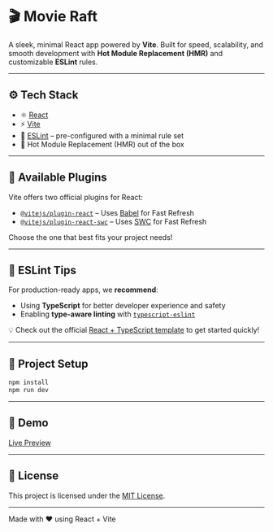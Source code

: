 # 🎬 Movie Raft

A sleek, minimal React app powered by **Vite**. Built for speed, scalability, and smooth development with **Hot Module Replacement (HMR)** and customizable **ESLint** rules.

---

## ⚙️ Tech Stack

- ⚛️ [React](https://reactjs.org/)
- ⚡ [Vite](https://vitejs.dev/)
- 🧪 [ESLint](https://eslint.org/) – pre-configured with a minimal rule set
- 🔁 Hot Module Replacement (HMR) out of the box

---

## 🚀 Available Plugins

Vite offers two official plugins for React:

- [`@vitejs/plugin-react`](https://github.com/vitejs/vite-plugin-react) – Uses [Babel](https://babeljs.io/) for Fast Refresh  
- [`@vitejs/plugin-react-swc`](https://github.com/vitejs/vite-plugin-react-swc) – Uses [SWC](https://swc.rs/) for Fast Refresh

Choose the one that best fits your project needs!

---

## 📏 ESLint Tips

For production-ready apps, we **recommend**:

- Using **TypeScript** for better developer experience and safety  
- Enabling **type-aware linting** with [`typescript-eslint`](https://typescript-eslint.io)

💡 Check out the official [React + TypeScript template](https://github.com/vitejs/vite/tree/main/packages/create-vite/template-react-ts) to get started quickly!

---

## 📁 Project Setup

```bash
npm install
npm run dev

```

---

## 🧪 Demo

[Live Preview](https://movie-raft.vercel.app/)

---

## 📄 License

This project is licensed under the [MIT License](LICENSE).

---

Made with ❤️ using React + Vite
